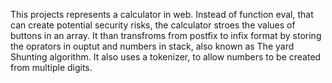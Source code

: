 This projects represents a calculator in web.
Instead of function eval, that can create potential security risks, the calculator stroes the values of buttons in an array. It than transfroms from postfix to infix format by storing the oprators in ouptut and numbers in stack, also known as The yard Shunting algorithm. It also uses a tokenizer, to allow numbers to be created from multiple digits.
